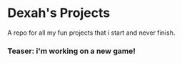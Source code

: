 # Dexah's Projects
 A repo for all my fun projects that i start and never finish.
 ### Teaser: i'm working on a new game!